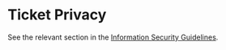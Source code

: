 # Ticket Privacy

See the relevant section in the [Information Security Guidelines](../13-Infosec/06-Tickets.md).
